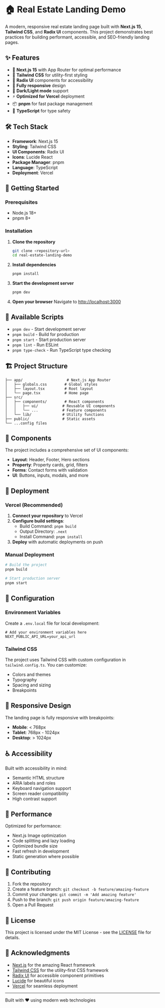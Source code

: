 # 🏠 Real Estate Landing Demo

A modern, responsive real estate landing page built with **Next.js 15**, **Tailwind CSS**, and **Radix UI** components. This project demonstrates best practices for building performant, accessible, and SEO-friendly landing pages.

## ✨ Features

- 🚀 **Next.js 15** with App Router for optimal performance
- 🎨 **Tailwind CSS** for utility-first styling
- 🧩 **Radix UI** components for accessibility
- 📱 **Fully responsive** design
- 🌙 **Dark/Light mode** support
- ⚡ **Optimized for Vercel** deployment
- 📦 **pnpm** for fast package management
- 🔧 **TypeScript** for type safety

## 🛠️ Tech Stack

- **Framework**: Next.js 15
- **Styling**: Tailwind CSS
- **UI Components**: Radix UI
- **Icons**: Lucide React
- **Package Manager**: pnpm
- **Language**: TypeScript
- **Deployment**: Vercel

## 🚀 Getting Started

### Prerequisites

- Node.js 18+ 
- pnpm 8+

### Installation

1. **Clone the repository**
   ```bash
   git clone <repository-url>
   cd real-estate-landing-demo
   ```

2. **Install dependencies**
   ```bash
   pnpm install
   ```

3. **Start the development server**
   ```bash
   pnpm dev
   ```

4. **Open your browser**
   Navigate to [http://localhost:3000](http://localhost:3000)

## 📜 Available Scripts

- `pnpm dev` - Start development server
- `pnpm build` - Build for production
- `pnpm start` - Start production server
- `pnpm lint` - Run ESLint
- `pnpm type-check` - Run TypeScript type checking

## 🏗️ Project Structure

```
├── app/                    # Next.js App Router
│   ├── globals.css        # Global styles
│   ├── layout.tsx         # Root layout
│   └── page.tsx           # Home page
├── src/
│   ├── components/        # React components
│   │   ├── ui/           # Reusable UI components
│   │   └── ...           # Feature components
│   └── lib/              # Utility functions
├── public/               # Static assets
└── ...config files
```

## 🎨 Components

The project includes a comprehensive set of UI components:

- **Layout**: Header, Footer, Hero sections
- **Property**: Property cards, grid, filters
- **Forms**: Contact forms with validation
- **UI**: Buttons, inputs, modals, and more

## 🚀 Deployment

### Vercel (Recommended)

1. **Connect your repository** to Vercel
2. **Configure build settings**:
   - Build Command: `pnpm build`
   - Output Directory: `.next`
   - Install Command: `pnpm install`
3. **Deploy** with automatic deployments on push

### Manual Deployment

```bash
# Build the project
pnpm build

# Start production server
pnpm start
```

## 🔧 Configuration

### Environment Variables

Create a `.env.local` file for local development:

```env
# Add your environment variables here
NEXT_PUBLIC_API_URL=your_api_url
```

### Tailwind CSS

The project uses Tailwind CSS with custom configuration in `tailwind.config.ts`. You can customize:

- Colors and themes
- Typography
- Spacing and sizing
- Breakpoints

## 📱 Responsive Design

The landing page is fully responsive with breakpoints:

- **Mobile**: < 768px
- **Tablet**: 768px - 1024px  
- **Desktop**: > 1024px

## ♿ Accessibility

Built with accessibility in mind:

- Semantic HTML structure
- ARIA labels and roles
- Keyboard navigation support
- Screen reader compatibility
- High contrast support

## 🎯 Performance

Optimized for performance:

- Next.js Image optimization
- Code splitting and lazy loading
- Optimized bundle size
- Fast refresh in development
- Static generation where possible

## 🤝 Contributing

1. Fork the repository
2. Create a feature branch: `git checkout -b feature/amazing-feature`
3. Commit your changes: `git commit -m 'Add amazing feature'`
4. Push to the branch: `git push origin feature/amazing-feature`
5. Open a Pull Request

## 📄 License

This project is licensed under the MIT License - see the [LICENSE](LICENSE) file for details.

## 🙏 Acknowledgments

- [Next.js](https://nextjs.org/) for the amazing React framework
- [Tailwind CSS](https://tailwindcss.com/) for the utility-first CSS framework
- [Radix UI](https://www.radix-ui.com/) for accessible component primitives
- [Lucide](https://lucide.dev/) for beautiful icons
- [Vercel](https://vercel.com/) for seamless deployment

---

Built with ❤️ using modern web technologies